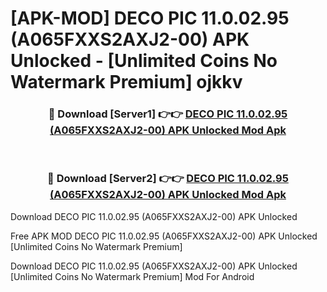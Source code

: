 # [APK-MOD] DECO PIC 11.0.02.95 (A065FXXS2AXJ2-00) APK Unlocked - [Unlimited Coins No Watermark Premium] ojkkv



<div align="center">
<h3>🔴 Download [Server1] 👉👉 <a href="https://momento.my/?title=DECO_PIC_11.0.02.95_(A065FXXS2AXJ2-00)_APK_Unlocked">DECO PIC 11.0.02.95 (A065FXXS2AXJ2-00) APK Unlocked Mod Apk</a></h3><br>

<h3>🔴 Download [Server2] 👉👉 <a href="https://momento.my/?title=DECO_PIC_11.0.02.95_(A065FXXS2AXJ2-00)_APK_Unlocked">DECO PIC 11.0.02.95 (A065FXXS2AXJ2-00) APK Unlocked Mod Apk</a></h3>
</div>



Download DECO PIC 11.0.02.95 (A065FXXS2AXJ2-00) APK Unlocked 

Free APK MOD DECO PIC 11.0.02.95 (A065FXXS2AXJ2-00) APK Unlocked [Unlimited Coins No Watermark Premium]

Download DECO PIC 11.0.02.95 (A065FXXS2AXJ2-00) APK Unlocked [Unlimited Coins No Watermark Premium] Mod For Android
